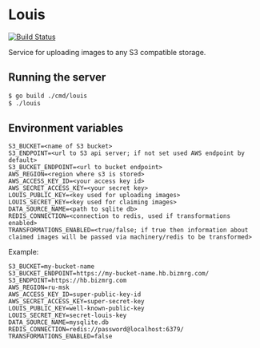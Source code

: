 # Louis

[![Build Status](https://travis-ci.com/KazanExpress/louis.svg?branch=master)](https://travis-ci.com/KazanExpress/louis)

Service for uploading images to any S3 compatible storage.

## Running the server

```bash
$ go build ./cmd/louis
$ ./louis
```

## Environment variables

```
S3_BUCKET=<name of S3 bucket>
S3_ENDPOINT=<url to S3 api server; if not set used AWS endpoint by default>
S3_BUCKET_ENDPOINT=<url to bucket endpoint>
AWS_REGION=<region where s3 is stored>
AWS_ACCESS_KEY_ID=<your access key id>
AWS_SECRET_ACCESS_KEY=<your secret key>
LOUIS_PUBLIC_KEY=<key used for uploading images>
LOUIS_SECRET_KEY=<key used for claiming images>
DATA_SOURCE_NAME=<path to sqlite db>
REDIS_CONNECTION=<connection to redis, used if transformations enabled>
TRANSFORMATIONS_ENABLED=<true/false; if true then information about claimed images will be passed via machinery/redis to be transformed>
```

Example:

```
S3_BUCKET=my-bucket-name
S3_BUCKET_ENDPOINT=https://my-bucket-name.hb.bizmrg.com/
S3_ENDPOINT=https://hb.bizmrg.com
AWS_REGION=ru-msk
AWS_ACCESS_KEY_ID=super-public-key-id
AWS_SECRET_ACCESS_KEY=super-secret-key
LOUIS_PUBLIC_KEY=well-known-public-key
LOUIS_SECRET_KEY=secret-louis-key
DATA_SOURCE_NAME=mysqlite.db
REDIS_CONNECTION=redis://password@localhost:6379/
TRANSFORMATIONS_ENABLED=false
```